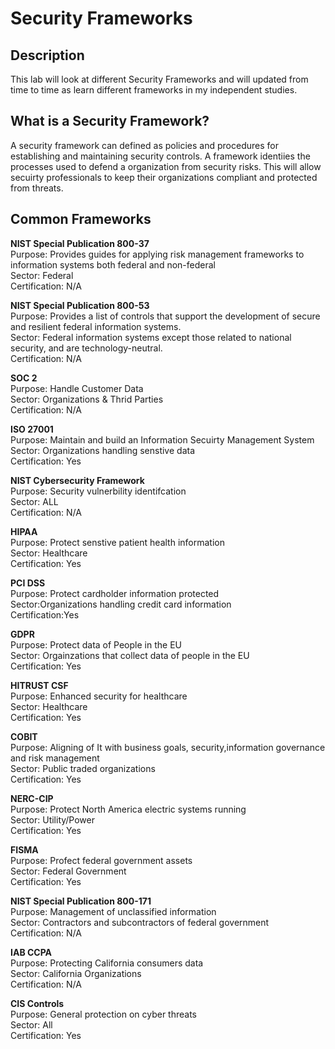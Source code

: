 # Security Frameworks
<h2>Description</h2>
This lab will look at different Security Frameworks and will updated from time to time as learn different frameworks in my independent studies. <br>
<h2>What is a Security Framework?</h2>
A security framework can defined as policies and procedures for establishing and maintaining security controls. A framework identiies the processes used to defend a organization from security risks. This will allow secuirty professionals to keep their organizations compliant and protected from threats. 
<br />
<h2>Common Frameworks</h2>

<strong> NIST Special Publication 800-37</strong> <br />
Purpose: Provides guides for applying risk management frameworks to information systems both federal and non-federal<br />
Sector: Federal<br />
Certification: N/A<br />

<strong>NIST Special Publication 800-53</strong> <br />
Purpose: Provides a list of controls that support the development of secure and resilient federal information systems. <br />
Sector: Federal information systems except those related to national security, and are technology-neutral.<br />
Certification: N/A <br />

<strong>SOC 2</strong> <br />
Purpose: Handle Customer Data<br />
Sector: Organizations & Thrid Parties <br />
Certification: N/A <br />

<strong>ISO 27001</strong> <br />
Purpose: Maintain and build an Information Secuirty Management System<br />
Sector: Organizations handling senstive data<br />
Certification: Yes<br />

<strong>NIST Cybersecurity Framework</strong> <br />
Purpose: Security vulnerbility identifcation <br />
Sector: ALL <br />
Certification: N/A<br />

<strong>HIPAA</strong> <br />
Purpose: Protect senstive patient health information<br />
Sector: Healthcare <br />
Certification: Yes <br />

<strong>PCI DSS</strong> <br />
Purpose: Protect cardholder information protected<br />
Sector:Organizations handling credit card information<br />
Certification:Yes <br />

<strong>GDPR</strong> <br />
Purpose: Protect data of People in the EU <br />
Sector: Orgainzations that collect data of people in the EU<br />
Certification: Yes <br />

<strong>HITRUST CSF</strong> <br />
Purpose: Enhanced security for healthcare<br />
Sector: Healthcare<br />
Certification: Yes<br />

<strong>COBIT</strong> <br />
Purpose: Aligning of It with business goals, security,information governance and risk management <br />
Sector: Public traded organizations<br />
Certification: Yes<br />

<strong>NERC-CIP</strong> <br />
Purpose: Protect North America electric systems running <br />
Sector: Utility/Power<br />
Certification: Yes<br />

<strong>FISMA</strong> <br />
Purpose: Profect federal government assets<br />
Sector: Federal Government<br />
Certification: Yes<br />

<strong>NIST Special Publication 800-171</strong> <br />
Purpose: Management of unclassified information <br />
Sector: Contractors and subcontractors of federal government<br />
Certification: N/A<br />

<strong>IAB CCPA</strong> <br />
Purpose: Protecting California consumers data<br />
Sector: California Organizations <br />
Certification: N/A <br />

<strong>CIS Controls</strong> <br />
Purpose: General protection on cyber threats<br />
Sector: All <br />
Certification: Yes<br />
